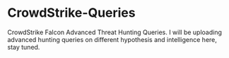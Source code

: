 # CrowdStrike-Queries
CrowdStrike Falcon Advanced Threat Hunting Queries. I will be uploading advanced hunting queries on different hypothesis and intelligence here, stay tuned.
